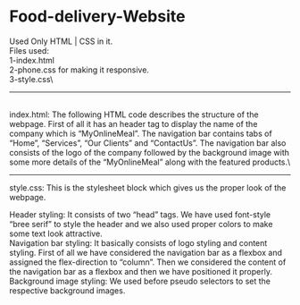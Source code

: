# Food-delivery-Website
Used Only HTML | CSS in it.\
Files used:\
1-index.html\
2-phone.css for making it responsive.\
3-style.css\

<hr>
<br>
index.html: The following HTML code describes the structure of the webpage. First of all it has an header tag to display the name of the company which is “MyOnlineMeal”. The navigation bar contains tabs of “Home”, “Services”, “Our Clients” and “ContactUs”. The navigation bar also consists of the logo of the company followed by the background image with some more details of the “MyOnlineMeal” along with the featured products.\
<br>
<hr>
style.css: This is the stylesheet block which gives us the proper look of the webpage.

Header styling: It consists of two “head” tags. We have used font-style “bree serif” to style the header and we also used proper colors to make some text look attractive.\
Navigation bar styling: It basically consists of logo styling and content styling. First of all we have considered the navigation bar as a flexbox and assigned the flex-direction to “column”. Then we considered the content of the navigation bar as a flexbox and then we have positioned it properly.\
Background image styling: We used before pseudo selectors to set the respective background images.

